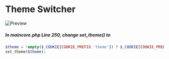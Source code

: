 # Theme Switcher

![Preview](https://raw.githubusercontent.com/RobiNN1/PHP-Fusion-Infusions/master/infusions/theme_switcher_panel/preview.png)

##### In maincore.php Line 250, change set_theme() to
```php
$theme = !empty($_COOKIE[COOKIE_PREFIX.'theme']) ? $_COOKIE[COOKIE_PREFIX.'theme'] : (empty($userdata['user_theme']) ? fusion_get_settings("theme") : $userdata['user_theme']);
set_theme($theme);
```